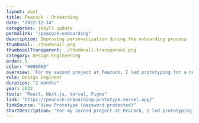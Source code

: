 ```yaml
---
layout: post
title: Peacock - Onboarding
date: "2022-12-14"
categories: jekyll update
permalink: "/peacock-onboarding"
description: Improving personalization during the onboarding process
thumbnail: ./thumbnail.png
thumbnailTransparent: ./thumbnail-transparent.png
category: Design Engineering
order: 5
color: "#000000"
overview: 'For my second project at Peacock, I led prototyping for a new and improved onboarding experience alongside a team of designers. The main focus of our efforts was improving how users personalize their experience when signing up on desktop web. To this end, I built a number of early-stage, "gray box" prototypes to explore different interaction paradigms like a deck of cards and a slot machine. Due to data science and engineering constraints, we moved toward a grid approach for subsequent prototypes. The designers quickly tested an initial Figma prototype in an unmoderated setting before I built a more robust version for a moderated user test in the lab. Following that test, I aided designers in refining the spec for engineering by giving them a control panel to adjust the properties of the interactions and animations I was implementing. This project was a wonderful opportunity to lead my first prototyping effort, work closely with designers early in the process, play a pivotal role in a lab session, and push the limits of my skills designing with code. Note: the prototype works best on Chrome at a screen size around 1400x900.'
role: Design Engineer
duration: "2 months"
year: 2022
tools: "React, Next.js, Vercel, Figma"
link: "https://peacock-onboarding-prototype.vercel.app/"
linkSource: "View Prototype (password protected)"
shortDescription: "For my second project at Peacock, I led prototyping for a new and improved onboarding experience. It was a wonderful opportunity to lead, work with designers early in the process, play a pivotal role in a lab session, and push the limits of my skills implementing interactions and animations."
---
```


